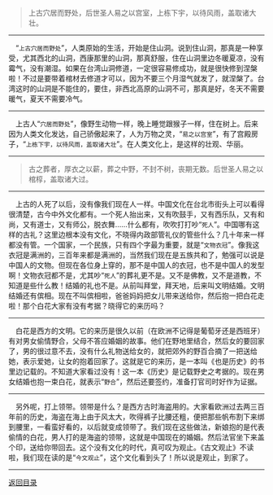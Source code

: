 > 上古穴居而野处，后世圣人易之以宫室，上栋下宇，以待风雨，盖取诸大壮。
___
&emsp;“``上古穴居而野处``”，人类原始的生活，开始是住山洞。说到住山洞，那真是一种享受，尤其西北的山洞，西康那里的山洞，那真舒服，住在山洞里边冬暖夏凉，没有霉气，没有潮湿。如果在台湾山洞修道，一定很容易修成功，就是很快修到涅槃啦！不过是要带着棺材去修道才可以，因为不要三个月湿气就发了，就涅槃了。台湾这时的山洞是不能住的，要住，非西北高原的山洞不可，那真是好，冬天不需要暖气，夏天不需要冷气。
___
&emsp;上古人“``穴居而野处``”，像野生动物一样，晚上睡觉跟猴子一样，住在树上。后来因为人类文化发达，自己骄傲起来了，人为万物之灵，“``易之以宫室``”，有了宫殿房子，“``上栋下宇，以待风雨，盖取诸大壮``”。在人类文化上，是这样的壮观、华丽。
___
> 古之葬者，厚衣之以薪，葬之中野，不封不树，丧期无数。后世圣人易之以棺椁，盖取诸大过。
___
&emsp;上古的人死了以后，没有像我们现在人一样。中国文化在台北市街头上可以看得很清楚，古今中外文化都有。一个死人抬出来，又有吹鼓手，又有西乐队，又有和尚，又有道士，又有师公，脱衣舞……什么都有，吹吹打打吵“``死人``”。中国哪有这样的古礼？这里边根本没有文化，不晓得内政部管礼仪的管些什么？几十年来一样都没有管。一个国家，一个民族，只有四个字最为重要，就是“``文物衣冠``”。像我这衣冠是满洲的，三百年来都是满洲的，当然我们现在是五族共和了，勉强可以说是中国人的文物。但现在各位身上穿的，那不是中国人的衣冠，也不是中国人的发型啊！文物衣冠都不是，尤其吵“``死人``”的葬礼更不是。又不是佛教，又不是道教，不知道是些什么教！结婚的礼也不是。从前叫拜堂，拜天地，后来叫文明结婚。文明结婚还有傧相。现在不叫傧相啦，爸爸妈妈把女儿带来送给你，然后抱一把白花走啦！那个白花大家有没有考据？晓得它的来历吗？
___
&emsp;白花是西方的文明。它的来历是很久以前（在欧洲不记得是葡萄牙还是西班牙）有对男女偷情野合，父母不答应婚姻的故事。他们在野地里结合，然后女的要回家了，男的很过意不去，没有什么礼物送给女的，就把郊外的野百合摘了一把送给她，表示爱她，让女的抱着回家了。这就是它的来历，是一本叫《也是历史》的书里边记载的。不知道大家看过没有！这一本《历史》是记载野史之考据的。现在男女结婚也抱一束白花，就表示“``野合``”，然后还要签约，准备打官司时好作为证据。
___
&emsp;另外呢，打上领带。领带是什么？是西方古时海盗用的。大家看欧洲过去两三百年前的历史，海盗在海上由于风太大，吹得裤子比腰还粗，便把那些帆布割下来绑到腰里，一看蛮好看的，以后就变成领带了。我们现在这些做法，新娘抱的是代表偷情的白花，男人打的是海盗的领带，这就是中国现在的婚姻。然后法官坐下来盖个印，送给你带回去。这个没有文化的时代，真可叹为观止。《古文观止》不读啦，我们现在读的是“``今文观止``”，这个文化看到头了！所以说是观止，到家了。
___
[返回目录](../../master/README.md#目录)